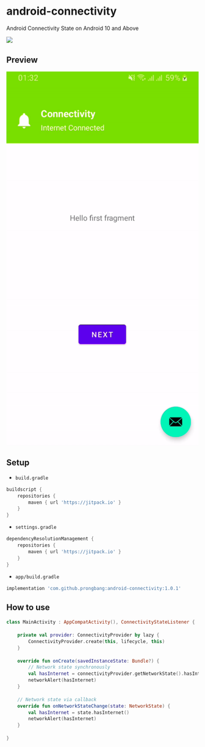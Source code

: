 # android-connectivity

Android Connectivity State on Android 10 and Above

[![](https://jitpack.io/v/prongbang/android-connectivity.svg)](https://jitpack.io/#prongbang/android-connectivity)

## Preview

![android-connectivity.gif](android-connectivity.gif)

## Setup

- `build.gradle`

```groovy
buildscript {
    repositories {
        maven { url 'https://jitpack.io' }
    }
}
```

- `settings.gradle`

```groovy
dependencyResolutionManagement {
    repositories {
        maven { url 'https://jitpack.io' }
    }
}
```

- `app/build.gradle`

```groovy
implementation 'com.github.prongbang:android-connectivity:1.0.1'
```

## How to use

```kotlin
class MainActivity : AppCompatActivity(), ConnectivityStateListener {
    
    private val provider: ConnectivityProvider by lazy {
        ConnectivityProvider.create(this, lifecycle, this) 
    }

    override fun onCreate(savedInstanceState: Bundle?) {
        // Network state synchronously
        val hasInternet = connectivityProvider.getNetworkState().hasInternet()
        networkAlert(hasInternet)
    }

    // Network state via callback
    override fun onNetworkStateChange(state: NetworkState) {
        val hasInternet = state.hasInternet()
        networkAlert(hasInternet)
    }
    
}
```
